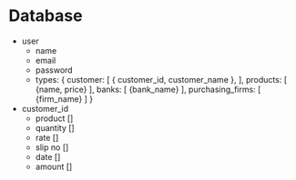 # Database
  * user
    * name
    * email
    * password
    * types: {
      customer: [
        {
          customer_id, customer_name
        },
      ],
      products: [
        {name, price}
      ],
      banks: [
        {bank_name}
      ],
      purchasing_firms: [
        {firm_name}
      ]
    }
  * customer_id
    * product []
    * quantity []
    * rate []
    * slip no []
    * date []
    * amount []
